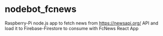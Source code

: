 # nodebot_fcnews
Raspberry-Pi node.js app to fetch news from https://newsapi.org/ API and load it to Firebase-Firestore to consume with FcNews React App
